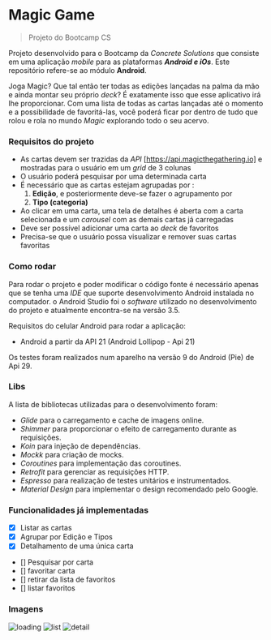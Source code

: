# Magic Game
> Projeto do Bootcamp CS

Projeto desenvolvido para o Bootcamp da *Concrete Solutions* que consiste em uma aplicação *mobile* para as plataformas **_Android e iOs_**. Este repositório refere-se ao módulo **Android**. 

Joga Magic? Que tal então ter todas as edições lançadas na palma da mão e ainda montar seu próprio _deck_? É exatamente isso que esse aplicativo irá lhe proporcionar. Com uma lista de todas as cartas lançadas até o momento e a possibilidade de favoritá-las, você poderá ficar por dentro de tudo que rolou e rola no mundo _Magic_ explorando todo o seu acervo.

### Requisitos do projeto

- As cartas devem ser trazidas da _API_ [https://api.magicthegathering.io] e mostradas para o usuário em um _grid_ de 3 colunas
- O usuário poderá pesquisar por uma determinada carta
- É necessário que as cartas estejam agrupadas por :
  1. **Edição**, e posteriormente deve-se fazer o agrupamento por   
  2. **Tipo (categoria)**
 - Ao clicar em uma carta, uma tela de detalhes é aberta com a carta selecionada e um _carousel_ com as demais cartas já carregadas
 - Deve ser possível adicionar uma carta ao _deck_ de favoritos 
 - Precisa-se que o usuário possa visualizar e remover suas cartas favoritas
 
 ### Como rodar
 
 Para rodar o projeto e poder modificar o código fonte é necessário apenas que se tenha uma _IDE_ que suporte desenvolvimento Android instalada no computador. o Android Studio foi o _software_ utilizado no desenvolvimento do projeto e atualmente encontra-se na versão 3.5.
 
 Requisitos do celular Android para rodar a aplicação: 
 - Android a partir da API 21 (Android Lollipop - Api 21)
 
Os testes foram realizados num aparelho na versão 9 do Android (Pie) de Api 29.
 

### Libs

A lista de bibliotecas utilizadas para o desenvolvimento foram: 

- _Glide_ para o carregamento e cache de imagens online.
- _Shimmer_ para proporcionar o efeito de carregamento durante as requisições.
- _Koin_ para injeção de dependências.
- _Mockk_ para criação de mocks.
- _Coroutines_ para implementação das coroutines.
- _Retrofit_ para gerenciar as requisições HTTP.
- _Espresso_ para realização de testes unitários e instrumentados.
- _Material Design_ para implementar o design recomendado pelo Google.

### Funcionalidades já implementadas 

- [x] Listar as cartas
- [x] Agrupar por Edição e Tipos
- [x] Detalhamento de uma única carta
- [] Pesquisar por carta
- [] favoritar carta
- [] retirar da lista de favoritos
- [] listar favoritos

### Imagens 

![loading](https://user-images.githubusercontent.com/37271614/65352655-8ea72300-dbc1-11e9-862e-b65d71307dde.jpg)
![list](https://user-images.githubusercontent.com/37271614/65352547-4a1b8780-dbc1-11e9-996a-1d82fa36820c.jpg)
![detail](https://user-images.githubusercontent.com/37271614/65352569-54d61c80-dbc1-11e9-879b-92814aa44e2a.jpg)

